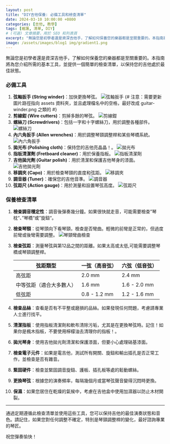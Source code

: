 ```yaml
---
layout: post
title: "DIY吉他保養: 必備工具和檢查清單"
date: 2024-03-10 10:00:00 +0800
categories: [吉他, 教學]
tags: [維護, 清單, DIY]
# (可選) 文章摘要，用於 SEO 和列表頁
excerpt: "無論您是初學者還是資深吉他手，了解如何保養您的樂器都是至關重要的。本指南將為您介紹所需的基本工具，並提供一個簡單的檢查清單，以保持您的吉他處於最佳狀態。"
image: /assets/images/blog1 img/gradient1.png
---
```




無論您是初學者還是資深吉他手，了解如何保養您的樂器都是至關重要的。本指南將為您介紹所需的基本工具，並提供一個簡單的檢查清單，以保持您的吉他處於最佳狀態。

### 必備工具

1.  **弦軸扳手 (String winder)**：加快更換琴弦。
    ![弦軸扳手](/assets/images/blog1%20img/String%20Winder.png) {# 注意：需要更新圖片路徑指向 assets 資料夾，並且處理檔名中的空格，最好改成 guitar-winder.png 之類的 #}
2.  **剪線鉗 (Wire cutters)**：剪掉多餘的琴弦。
    ![剪線鉗](/assets/images/blog1%20img/Wire%20cutter.png)
3.  **螺絲刀 (Screwdrivers)**：包括一字和十字螺絲刀，用於調整各種部件。
    ![螺絲刀](/assets/images/blog1%20img/Screwdriver.png)
4.  **內六角扳手 (Allen wrenches)**：用於調整琴頸調整桿和某些琴橋系統。
    ![內六角扳手](/assets/images/blog1%20img/Allen%20wrench.png)
5.  **拋光布 (Polishing cloth)**：保持您的吉他亮晶晶！。
    ![拋光布](/assets/images/blog1%20img/Cloth.png)
6.  **指板清潔劑 (Fretboard cleaner)**：用於保養指板。
    ![指板清潔劑](/assets/images/blog1%20img/Fretboard%20Cleaner%20Main.webp)
7.  **吉他拋光劑 (Guitar polish)**：用於清潔和保護吉他琴身的漆面。
    ![吉他拋光劑](/assets/images/blog1%20img/Guitar%20polish.jpg)
8.  **移調夾 (Capo)**：用於檢查琴頸的直度和弦距。
    ![移調夾](/assets/images/blog1%20img/capo.jpg)
9.  **調音器 (Tuner)**：確保您的吉他音準。
    ![調音器](/assets/images/blog1%20img/Polytune%20Tuner%20Thomann.jpg)
10. **弦距尺 (Action gauge)**：用於測量和設置琴弦高度。
    ![弦距尺](/assets/images/blog1%20img/Action%20Gauge.jpg)

### 保養檢查清單

1.  **檢查調音穩定性**：調音後彈奏幾分鐘。如果很快就走音，可能需要檢查”琴枕“、”琴橋“或”旋鈕“。
2.  **檢查琴頸**：從琴頭向下看琴頸，檢查是否彎曲。輕微的前彎是正常的，但過度前彎或後彎需要調整。
    ![琴頸彎曲檢查](/assets/images/blog1%20img/Truss%20Rod%20Bow.jpg)
3.  **檢查弦距**：測量琴弦與第12品之間的距離。如果太高或太低,可能需要調整琴橋或琴頸調整桿。

    | 弦距類型             | 一弦（高音弦） | 六弦（低音弦） |
    | ---------------------- | -------------- | -------------- |
    | 高弦距                 | 2.0 mm         | 2.4 mm         |
    | 中等弦距（適合大多數人） | 1.6 mm         | 1.6 - 2.0 mm   |
    | 低弦距                 | 0.8 - 1.2 mm   | 1.2 - 1.6 mm   |

4.  **檢查品絲**：查看是否有不平整或磨損的品絲。如果發現任何問題，考慮請專業人士進行找平。
5.  **清潔指板**：使用指板清潔劑和軟布清除污垢，尤其是在更換琴弦時。記住！如果你是楓木指板，不要使用檸檬油去清理你的指板！。
6.  **拋光琴身**：使用吉他拋光劑清潔和保護漆面，但要小心處理硝基漆面。
7.  **檢查電子元件**：如果是電吉他，測試所有開關、旋鈕和輸出插孔是否正常工作，並檢查是否有雜音。
8.  **緊固硬件**：檢查並緊固調音旋鈕、護板、插孔板等處的鬆動螺絲。
9.  **更換琴弦**：根據您的演奏頻率，每隔幾個月或當琴弦聲音變得沉悶時更換。
10. **保濕**：如果您居住在乾燥的氣候中，考慮在吉他盒中使用加濕器以防止木材開裂。

---

通過定期遵循此檢查清單並使用這些工具，您可以保持吉他的最佳演奏狀態和音色。請記住，如果您對任何調整不確定，特別是琴頸調整桿的變化，最好諮詢專業的琴匠。

祝您彈奏愉快！